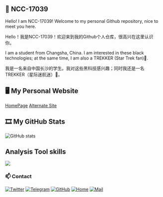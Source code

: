 ## 👋 NCC-17039

Hello! I am NCC-17039! Welcome to my personal Github repository, nice to meet you here.

Hello！我是NCC-17039！欢迎来到我的Github个人仓库，很高兴在这里认识你。

I am a student from Changsha, China. I am interested in these black technologies; at the same time, I am also a TREKKER (Star Trek fan)🖖.

我是一名来自中国长沙的学生。我对这些黑科技感兴趣；同时我还是一名TREKKER（星际迷航迷）🖖。

## 🖥 My Personal Website

[HomePage](https://www.ncc17039.top)
[Alternate Site](https://ncc17039.eu.org)

## 🎞 My GitHub Stats

![GitHub stats](https://github-readme-stats.vercel.app/api?username=Bashir-1&count_private=true&show_icons=true&theme=dark)

## Analysis Tool skills

![](https://img.shields.io/badge/-Google%20Analytics-E37400?style=for-the-badge&logo=google%20analytics&logoColor=white)

### 📫 Contact

[![Twitter](https://img.shields.io/badge/dynamic/json?color=1DA1F2&label=Twitter&logo=twitter&query=%24.data.totalSubs&url=https%3A%2F%2Fapi.spencerwoo.com%2Fsubstats%2F%3Fsource%3Dtwitter%26queryKey%3DAyagawaSeirin&style=for-the-badge)](https://twitter.com/CNwithZZR)
[![Telegram](https://img.shields.io/badge/Telegram-@AyagawaSeirin-00BFFF?logo=telegram&logoColor=white&style=for-the-badge)](https://t.me/NCC17039/)
[![GitHub](https://img.shields.io/badge/dynamic/json?logo=github&label=GitHub&color=181717&style=for-the-badge&query=$.data.totalSubs&url=https%3a%2f%2fapi.spencerwoo.com%2fsubstats%2f%3fsource%3dgithub%26queryKey%3dAyagawaSeirin)](https://github.com/Bashir-1)
[![Home](https://img.shields.io/badge/dynamic/json?logo=hexo&color=0E83CD&label=Blog&query=$.data.totalSubs&style=for-the-badge&url=https%3a%2f%2fapi.spencerwoo.com%2fsubstats%2f%3fsource%3dfeedly%26queryKey%3dhttps%3a%2f%2fowomoe.net%2ffeed%2findex.xml%26source%3dinoreader%26queryKey%3dhttps%3a%2f%2fblog.ichr.me%2fatom.xml)](https://www.ncc17039.top/)
[![Mail](https://img.shields.io/badge/-AyagawaSeirin@outlook.com-911318?logo=Mail.RU&logoColor=white&style=for-the-badge)](mailto:Maxwell448844@outlook.com)
